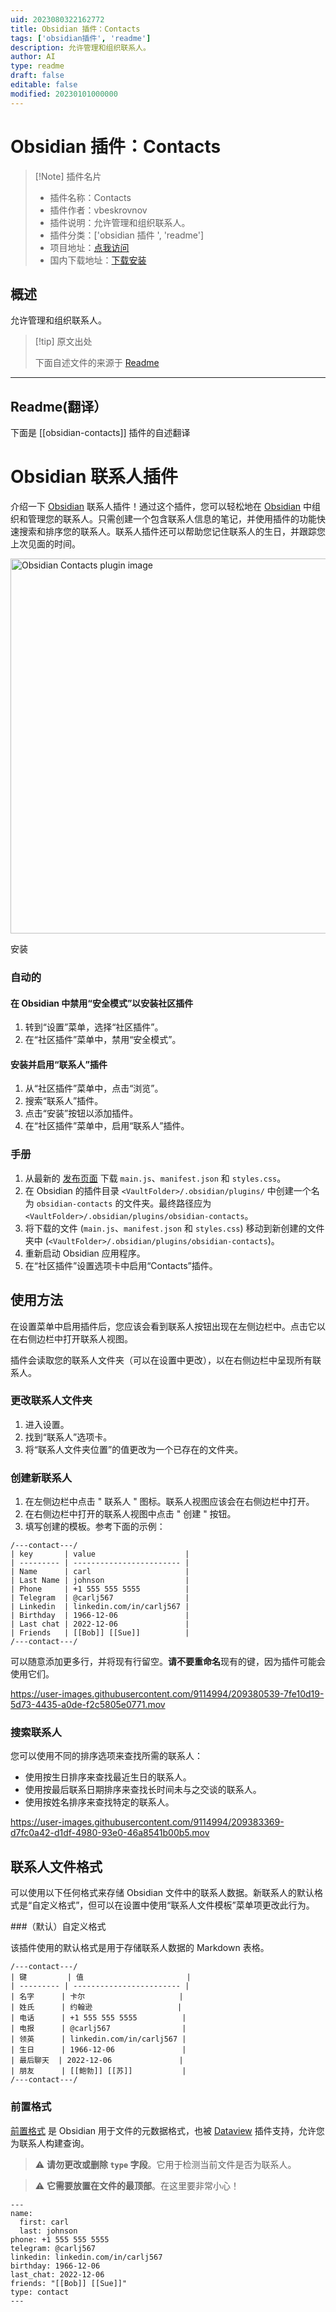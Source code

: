 ```yaml
---
uid: 2023080322162772
title: Obsidian 插件：Contacts
tags: ['obsidian插件', 'readme']
description: 允许管理和组织联系人。
author: AI
type: readme
draft: false
editable: false
modified: 20230101000000
---
```


# Obsidian 插件：Contacts

> [!Note] 插件名片
> - 插件名称：Contacts
> - 插件作者：vbeskrovnov
> - 插件说明：允许管理和组织联系人。
> - 插件分类：['obsidian 插件 ', 'readme']
> - 项目地址：[点我访问](https://github.com/vbeskrovnov/obsidian-contacts)
> - 国内下载地址：[下载安装](https://pkmer.cn/products/plugin/pluginMarket/?obsidian-contacts)

## 概述

允许管理和组织联系人。

> [!tip] 原文出处
>
>下面自述文件的来源于 [Readme](https://ghproxy.net/https://raw.githubusercontent.com/vbeskrovnov/obsidian-contacts/master/README.md)

---

## Readme(翻译）

下面是 [[obsidian-contacts]] 插件的自述翻译

# Obsidian 联系人插件

介绍一下 [Obsidian](https://obsidian.md/) 联系人插件！通过这个插件，您可以轻松地在 [Obsidian](https://obsidian.md/) 中组织和管理您的联系人。只需创建一个包含联系人信息的笔记，并使用插件的功能快速搜索和排序您的联系人。联系人插件还可以帮助您记住联系人的生日，并跟踪您上次见面的时间。

<img width="600" alt="Obsidian Contacts plugin image" src="https://user-images.githubusercontent.com/9114994/209868806-e4d8c95e-e144-4a7f-8b8f-52f036cd2df8.png">

安装

### 自动的

#### 在 Obsidian 中禁用“安全模式”以安装社区插件

1. 转到“设置”菜单，选择“社区插件”。
2. 在“社区插件”菜单中，禁用“安全模式”。

#### 安装并启用“联系人”插件

1. 从“社区插件”菜单中，点击“浏览”。
2. 搜索“联系人”插件。
3. 点击“安装”按钮以添加插件。
4. 在“社区插件”菜单中，启用“联系人”插件。

### 手册

1. 从最新的 [发布页面](https://github.com/vbeskrovnov/obsidian-contacts/releases) 下载 `main.js`、`manifest.json` 和 `styles.css`。
2. 在 Obsidian 的插件目录 `<VaultFolder>/.obsidian/plugins/` 中创建一个名为 `obsidian-contacts` 的文件夹。最终路径应为 `<VaultFolder>/.obsidian/plugins/obsidian-contacts`。
3. 将下载的文件 (`main.js`、`manifest.json` 和 `styles.css`) 移动到新创建的文件夹中 (```<VaultFolder>/.obsidian/plugins/obsidian-contacts```)。
4. 重新启动 Obsidian 应用程序。
5. 在“社区插件”设置选项卡中启用“Contacts”插件。

## 使用方法

在设置菜单中启用插件后，您应该会看到联系人按钮出现在左侧边栏中。点击它以在右侧边栏中打开联系人视图。

插件会读取您的联系人文件夹（可以在设置中更改），以在右侧边栏中呈现所有联系人。

### 更改联系人文件夹

1. 进入设置。
2. 找到“联系人”选项卡。
3. 将“联系人文件夹位置”的值更改为一个已存在的文件夹。

### 创建新联系人

1. 在左侧边栏中点击 " 联系人 " 图标。联系人视图应该会在右侧边栏中打开。
2. 在右侧边栏中打开的联系人视图中点击 " 创建 " 按钮。
3. 填写创建的模板。参考下面的示例：

```
/---contact---/
| key       | value                    |
| --------- | ------------------------ |
| Name      | carl                     |
| Last Name | johnson                  |
| Phone     | +1 555 555 5555          |
| Telegram  | @carlj567                |
| Linkedin  | linkedin.com/in/carlj567 |
| Birthday  | 1966-12-06               |
| Last chat | 2022-12-06               |
| Friends   | [[Bob]] [[Sue]]          |
/---contact---/
```

可以随意添加更多行，并将现有行留空。**请不要重命名**现有的键，因为插件可能会使用它们。

<https://user-images.githubusercontent.com/9114994/209380539-7fe10d19-5d73-4435-a0de-f2c5805e0771.mov>

### 搜索联系人

您可以使用不同的排序选项来查找所需的联系人：

- 使用按生日排序来查找最近生日的联系人。
- 使用按最后联系日期排序来查找长时间未与之交谈的联系人。
- 使用按姓名排序来查找特定的联系人。

<https://user-images.githubusercontent.com/9114994/209383369-d7fc0a42-d1df-4980-93e0-46a8541b00b5.mov>

## 联系人文件格式

可以使用以下任何格式来存储 Obsidian 文件中的联系人数据。新联系人的默认格式是“自定义格式”，但可以在设置中使用“联系人文件模板”菜单项更改此行为。

###（默认）自定义格式

该插件使用的默认格式是用于存储联系人数据的 Markdown 表格。

```
/---contact---/
| 键         | 值                       |
| --------- | ------------------------ |
| 名字      | 卡尔                     |
| 姓氏      | 约翰逊                   |
| 电话      | +1 555 555 5555          |
| 电报      | @carlj567                |
| 领英      | linkedin.com/in/carlj567 |
| 生日      | 1966-12-06               |
| 最后聊天  | 2022-12-06               |
| 朋友      | [[鲍勃]] [[苏]]           |
/---contact---/
```

### 前置格式

[前置格式](https://help.obsidian.md/Advanced+topics/YAML+front+matter) 是 Obsidian 用于文件的元数据格式，也被 [Dataview](https://github.com/blacksmithgu/obsidian-dataview) 插件支持，允许您为联系人构建查询。

> :warning: **请勿更改或删除 `type` 字段**。它用于检测当前文件是否为联系人。

> :warning: **它需要放置在文件的最顶部**。在这里要非常小心！

```
---
name:
  first: carl
  last: johnson
phone: +1 555 555 5555
telegram: @carlj567 
linkedin: linkedin.com/in/carlj567
birthday: 1966-12-06 
last_chat: 2022-12-06 
friends: "[[Bob]] [[Sue]]"
type: contact
---
```